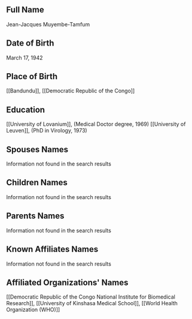 ## Full Name
Jean-Jacques Muyembe-Tamfum

## Date of Birth
March 17, 1942

## Place of Birth
[[Bandundu]], [[Democratic Republic of the Congo]]

## Education
[[University of Lovanium]], (Medical Doctor degree, 1969)
[[University of Leuven]], (PhD in Virology, 1973)

## Spouses Names
Information not found in the search results

## Children Names
Information not found in the search results

## Parents Names
Information not found in the search results

## Known Affiliates Names
Information not found in the search results

## Affiliated Organizations' Names
[[Democratic Republic of the Congo National Institute for Biomedical Research]],
[[University of Kinshasa Medical School]],
[[World Health Organization (WHO)]]